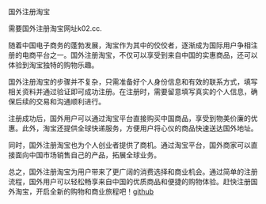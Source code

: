国外注册淘宝

需要国外注册淘宝网址k02.cc.

随着中国电子商务的蓬勃发展，淘宝作为其中的佼佼者，逐渐成为国际用户争相注册的电商平台之一。国外注册淘宝，不仅可以享受到来自中国的实惠商品，还可以体验到淘宝独特的购物乐趣。

国外注册淘宝的步骤并不复杂，只需准备好个人身份信息和有效的联系方式，填写相关资料并通过验证即可成功注册。在注册时，需要留意填写真实的个人信息，确保后续的交易和沟通顺利进行。

注册成功后，国外用户可以通过淘宝平台直接购买中国商品，享受到物美价廉的优惠。此外，淘宝还提供全球快递服务，方便用户将心仪的商品快速送达国外地址。

同时，国外注册淘宝也为个人创业者提供了商机。通过淘宝平台，国外商家可以直接面向中国市场销售自己的产品，拓展全球业务。

总之，国外注册淘宝为用户带来了更广阔的消费选择和商业机会。通过简单的注册流程，国外用户可以轻松畅享来自中国的优质商品和便捷的购物体验。赶快注册国外淘宝，开启全新的购物和商业旅程吧！[github](https://github.com)
